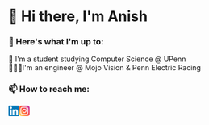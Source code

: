 # 👋 Hi there, I'm Anish 

### 🔭 Here's what I'm up to: <br /> 
🏫 I'm a student studying Computer Science @ UPenn <br /> 👨🏽‍💻I'm an engineer @ Mojo Vision & Penn Electric Racing


### 📫 How to reach me: <br /> 
<a href="https://www.linkedin.com/in/anishagrawa1/"><img align="left" src="https://raw.githubusercontent.com/anishxyz/anishxyz/main/images/linkedin.svg" alt="Anish | LinkedIn" width="21px"/></a>
<a href="https://instagram.com/anishagrawal.jpg"><img align="left" src="https://raw.githubusercontent.com/anishxyz/anishxyz/main/images/instagram.svg" alt="Anish | Instagram" width="21px"/></a>
<!--
**anishxyz/anishxyz** is a ✨ _special_ ✨ repository because its `README.md` (this file) appears on your GitHub profile.

Here are some ideas to get you started:

- 🔭 I’m currently working on ...
- 🌱 I’m currently learning ...
- 👯 I’m looking to collaborate on ...
- 🤔 I’m looking for help with ...
- 💬 Ask me about ...
- 📫 How to reach me: ...
- 😄 Pronouns: ...
- ⚡ Fun fact: ...
-->
